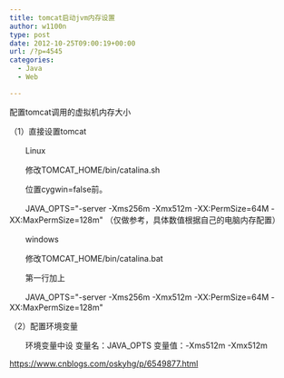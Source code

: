 ```yaml
---
title: tomcat启动jvm内存设置
author: w1100n
type: post
date: 2012-10-25T09:00:19+00:00
url: /?p=4545
categories:
  - Java
  - Web

---
```

配置tomcat调用的虚拟机内存大小

（1）直接设置tomcat

　　Linux

　　修改TOMCAT_HOME/bin/catalina.sh
  
　　位置cygwin=false前。
  
　　JAVA_OPTS="-server -Xms256m -Xmx512m -XX:PermSize=64M -XX:MaxPermSize=128m" （仅做参考，具体数值根据自己的电脑内存配置）

　　windows

　　修改TOMCAT_HOME/bin/catalina.bat
  
　　第一行加上
  
　　JAVA_OPTS="-server -Xms256m -Xmx512m -XX:PermSize=64M -XX:MaxPermSize=128m"

（2）配置环境变量

　　环境变量中设 变量名：JAVA_OPTS 变量值：-Xms512m -Xmx512m

https://www.cnblogs.com/oskyhg/p/6549877.html